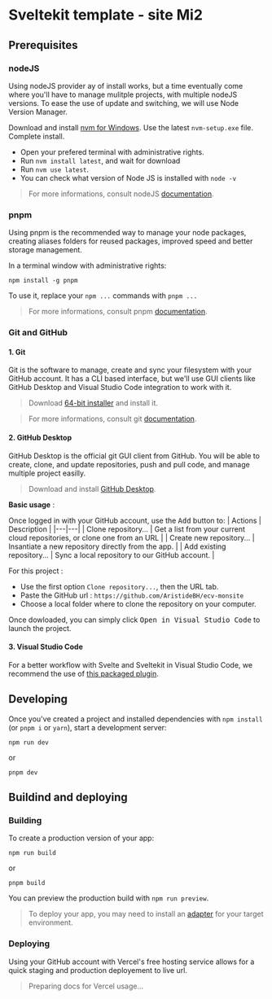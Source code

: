# Sveltekit template - site Mi2


## Prerequisites

### nodeJS

Using nodeJS provider ay of install works, but a time eventually come where you'll have to manage mulitple projects, with multiple nodeJS versions.
To ease the use of update and switching, we will use Node Version Manager.

Download and install [nvm for Windows](https://github.com/coreybutler/nvm-windows/releases). 
Use the latest `nvm-setup.exe` file. Complete install.

- Open your prefered terminal with administrative rights.
- Run `nvm install latest`, and wait for download
- Run `nvm use latest`.
- You can check what version of Node JS is installed with `node -v`

>For more informations, consult nodeJS [documentation](https://nodejs.org/en/docs/).

### pnpm

Using pnpm is the recommended way to manage your node packages, creating aliases folders for reused packages, improved speed and better storage management.

In a terminal window with administrative rights:
```
npm install -g pnpm
```
To use it, replace your `npm ...` commands with `pnpm ...`

> For more informations, consult pnpm [documentation](https://pnpm.io/pnpm-cli).


### Git and GitHub 

#### 1. Git

Git is the software to manage, create and sync your filesystem with your GitHub account. It has a CLI based interface, but we'll use GUI clients like GitHub Desktop and Visual Studio Code integration to work with it.

> Download [64-bit installer](https://git-scm.com/download/win) and install it.

> For more informations, consult git [documentation](https://git-scm.com/docs).

#### 2. GitHub Desktop

GitHub Desktop is the official git GUI client from GitHub.
You will be able to create, clone, and update repositories, push and pull code, and manage multiple project easilly.

> Download and install [GitHub Desktop](https://desktop.github.com/).

**Basic usage** :

Once logged in with your GitHub account, use the <kbd>Add</kbd> button to:
| Actions | Description |
|---|---|
| Clone repository... | Get a list from your current cloud repositories, or clone one from an URL |
| Create new repository... | Insantiate a new repository directly from the app. |
| Add existing repository... | Sync a local repository to our GitHub account. |

For this project : 
- Use the first option `Clone repository...`, then the URL tab.
- Paste the GitHub url : `https://github.com/AristideBH/ecv-monsite`
- Choose a local folder where to clone the repository on your computer.

Once dowloaded, you can simply click <kbd>Open in Visual Studio Code</kbd> to launch the project.

#### 3. Visual Studio Code

For a better workflow with Svelte and Sveltekit in Visual Studio Code, we recommend the use of 
[this packaged plugin](https://marketplace.visualstudio.com/items?itemName=1YiB.svelte-bundle).

## Developing

Once you've created a project and installed dependencies with `npm install` (or `pnpm i` or `yarn`), start a development server:

```
npm run dev
```
or
```
pnpm dev
```


## Buildind and deploying

### Building

To create a production version of your app:
```
npm run build
```
or
```
pnpm build
```

You can preview the production build with `npm run preview`.

> To deploy your app, you may need to install an [adapter](https://kit.svelte.dev/docs/adapters) for your target environment.

### Deploying

Using your GitHub account with Vercel's free hosting service allows for a quick staging and production deployement to live url.

> Preparing docs for Vercel usage...

